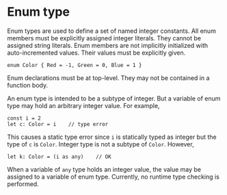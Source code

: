 # Enum type

Enum types are used to define a set of named integer constants.
All enum members must be explicitly assigned integer literals. 
They cannot be assigned string literals.
Enum members are not implicitly initialized with auto-incremented
values.  Their values must be explicitly given.

```tsx
enum Color { Red = -1, Green = 0, Blue = 1 }
```

Enum declarations must be at top-level.  They may not be contained in a function body.

An enum type is intended to be a subtype of integer.
But a variable of enum type may
hold an arbitrary integer value.  For example,

```tsx
const i = 2
let c: Color = i    // type error
```

This causes a static type error since `i` is statically typed as integer
but the type of `c` is `Color`.  Integer type is not a subtype of `Color`.
However,

```tsx
let k: Color = (i as any)    // OK
```

When a variable of `any` type holds an integer value, the value may be
assigned to a variable of enum type.
Currently, no runtime type checking is performed.
